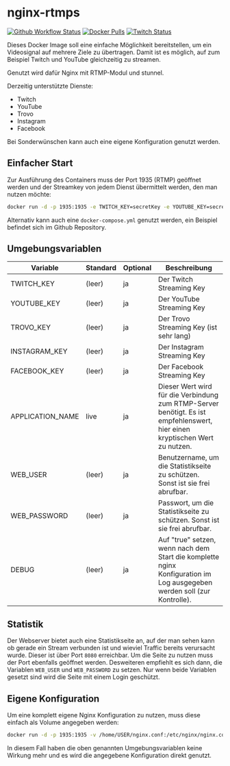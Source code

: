 # nginx-rtmps

[![Github Workflow Status](https://img.shields.io/github/actions/workflow/status/viertelwissen/nginx-rtmps/build-docker-image.yml)]()
[![Docker Pulls](https://img.shields.io/docker/pulls/viertelwissen/nginx-rtmps)](https://hub.docker.com/r/viertelwissen/nginx-rtmps)
[![Twitch Status](https://img.shields.io/twitch/status/viertelwissen?style=social)](https://twitch.tv/viertelwissen)

Dieses Docker Image soll eine einfache Möglichkeit bereitstellen, um ein Videosignal auf mehrere Ziele zu übertragen. Damit ist es möglich, auf zum Beispiel Twitch und YouTube gleichzeitig zu streamen.

Genutzt wird dafür Nginx mit RTMP-Modul und stunnel.

Derzeitig unterstützte Dienste:
- Twitch
- YouTube
- Trovo
- Instagram
- Facebook

Bei Sonderwünschen kann auch eine eigene Konfiguration genutzt werden.

## Einfacher Start
Zur Ausführung des Containers muss der Port 1935 (RTMP) geöffnet werden und der Streamkey von jedem Dienst übermittelt werden, den man nutzen möchte:
```bash
docker run -d -p 1935:1935 -e TWITCH_KEY=secretKey -e YOUTUBE_KEY=secretKey viertelwissen/nginx-rtmps
```

Alternativ kann auch eine `docker-compose.yml` genutzt werden, ein Beispiel befindet sich im Github Repository.

## Umgebungsvariablen
Variable | Standard | Optional | Beschreibung
-------- | -------- |--------- | ------------
TWITCH_KEY | (leer) | ja | Der Twitch Streaming Key
YOUTUBE_KEY | (leer) | ja | Der YouTube Streaming Key
TROVO_KEY | (leer) | ja | Der Trovo Streaming Key (ist sehr lang)
INSTAGRAM_KEY | (leer) | ja | Der Instagram Streaming Key
FACEBOOK_KEY | (leer) | ja | Der Facebook Streaming Key
APPLICATION_NAME | live | ja | Dieser Wert wird für die Verbindung zum RTMP-Server benötigt. Es ist empfehlenswert, hier einen kryptischen Wert zu nutzen.
WEB_USER | (leer) | ja | Benutzername, um die Statistikseite zu schützen. Sonst ist sie frei abrufbar.
WEB_PASSWORD | (leer) | ja | Passwort, um die Statistikseite zu schützen. Sonst ist sie frei abrufbar.
DEBUG | (leer) | ja | Auf "true" setzen, wenn nach dem Start die komplette nginx Konfiguration im Log ausgegeben werden soll (zur Kontrolle).

## Statistik
Der Webserver bietet auch eine Statistikseite an, auf der man sehen kann ob gerade ein Stream verbunden ist und wieviel Traffic bereits verursacht wurde. Dieser ist über Port `8080` erreichbar.
Um die Seite zu nutzen muss der Port ebenfalls geöffnet werden. Desweiteren empfiehlt es sich dann, die Variablen `WEB_USER` und `WEB_PASSWORD` zu setzen. Nur wenn beide Variablen gesetzt sind wird die Seite mit einem Login geschützt.

## Eigene Konfiguration
Um eine komplett eigene Nginx Konfiguration zu nutzen, muss diese einfach als Volume angegeben werden:
```bash
docker run -d -p 1935:1935 -v /home/USER/nginx.conf:/etc/nginx/nginx.conf viertelwissen/nginx-rtmps
```
In diesem Fall haben die oben genannten Umgebungsvariablen keine Wirkung mehr und es wird die angegebene Konfiguration direkt genutzt.